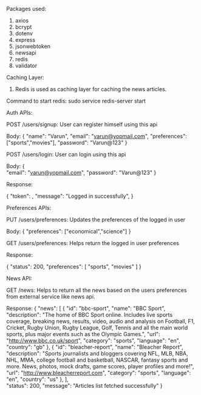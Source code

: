 Packages used:

1. axios  
2. bcrypt  
3. dotenv  
4. express  
5. jsonwebtoken  
6. newsapi  
7. redis  
8. validator

Caching Layer:

1. Redis is used as caching layer for caching the news articles.


Command to start redis: sudo service redis-server start

Auth APIs:

POST /users/signup: User can register himself using this api

Body: 
{
    "name": "Varun",
    "email": "varun@yopmail.com",
    "preferences": ["sports","movies"],
    "password": "Varun@123"
}

POST /users/login: User can login using this api

Body:
{    
    "email": "varun@yopmail.com",
    "password": "Varun@123"
}

Response:

{
    "token": <JWT-TOKEN>,
    "message": "Logged in successfully",
}

Preferences APIs:

PUT /users/preferences: Updates the preferences of the logged in user

Body:
{
    "preferences": ["economical","science"]
}

GET /users/preferences: Helps return the logged in user preferences

Response:

{
    "status": 200,
    "preferences": [
        "sports",
        "movies"
    ]
}

News API:

GET /news: Helps to return all the news based on the users preferences from external service like news api.

Response:
{   "news": [
        {
            "id": "bbc-sport",
            "name": "BBC Sport",
            "description": "The home of BBC Sport online. Includes live sports coverage, breaking news, results, video, audio and analysis on Football, F1, Cricket, Rugby Union, Rugby League, Golf, Tennis and all the main world sports, plus major events such as the Olympic Games.",
            "url": "http://www.bbc.co.uk/sport",
            "category": "sports",
            "language": "en",
            "country": "gb"
        },
        {
            "id": "bleacher-report",
            "name": "Bleacher Report",
            "description": "Sports journalists and bloggers covering NFL, MLB, NBA, NHL, MMA, college football and basketball, NASCAR, fantasy sports and more. News, photos, mock drafts, game scores, player profiles and more!",
            "url": "http://www.bleacherreport.com",
            "category": "sports",
            "language": "en",
            "country": "us"
        },
    ],      
    "status": 200,
    "message": "Articles list fetched successfully"
}